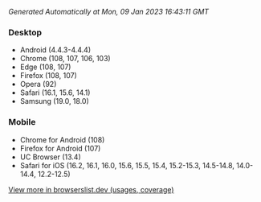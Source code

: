 _Generated Automatically at Mon, 09 Jan 2023 16:43:11 GMT_

### Desktop

- Android (4.4.3-4.4.4)
- Chrome (108, 107, 106, 103)
- Edge (108, 107)
- Firefox (108, 107)
- Opera (92)
- Safari (16.1, 15.6, 14.1)
- Samsung (19.0, 18.0)

### Mobile

- Chrome for Android (108)
- Firefox for Android (107)
- UC Browser (13.4)
- Safari for iOS (16.2, 16.1, 16.0, 15.6, 15.5, 15.4, 15.2-15.3, 14.5-14.8, 14.0-14.4, 12.2-12.5)

[View more in browserslist.dev (usages, coverage)](https://browserslist.dev/?q=PjAuMiUsbm90IGRlYWQsbm90IG9wX21pbmkgYWxs)
